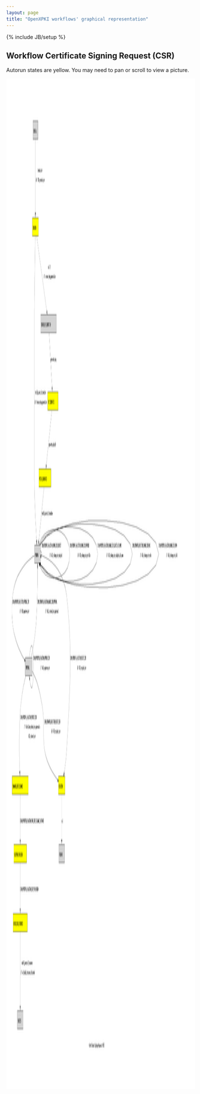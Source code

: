 ```yaml
---
layout: page
title: "OpenXPKI workflows' graphical representation"
---
```

{% include JB/setup %}

<h2> Workflow Certificate Signing Request (CSR)</h2>

<p>
Autorun states are yellow.
You may need to pan or scroll to view a picture.
</p>

<img width="3653" height="2693" src="workflow_def_certificate_signing_request.dot.png" alt="Certificate Signing Request (CSR)" title="Certificate Signing Request (CSR)" />
